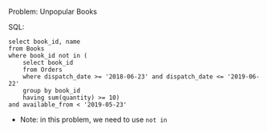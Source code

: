 Problem:  Unpopular Books

SQL:

```
select book_id, name
from Books
where book_id not in (
    select book_id
    from Orders
    where dispatch_date >= '2018-06-23' and dispatch_date <= '2019-06-22'
    group by book_id
    having sum(quantity) >= 10)
and available_from < '2019-05-23'

```


- Note: in this problem, we need to use ```not in```
